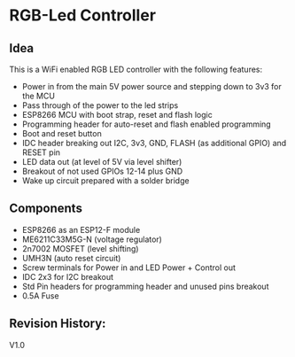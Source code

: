 # RGB-Led Controller

## Idea

This is a WiFi enabled RGB LED controller with the following features:

- Power in from the main 5V power source and stepping down to 3v3 for the MCU
- Pass through of the power to the led strips
- ESP8266 MCU with boot strap, reset and flash logic
- Programming header for auto-reset and flash enabled programming
- Boot and reset button
- IDC header breaking out I2C, 3v3, GND, FLASH (as additional GPIO) and RESET pin
- LED data out (at level of 5V via level shifter)
- Breakout of not used GPIOs 12-14 plus GND
- Wake up circuit prepared with a solder bridge

## Components

- ESP8266 as an ESP12-F module
- ME6211C33M5G-N (voltage regulator)
- 2n7002 MOSFET (level shifting)
- UMH3N (auto reset circuit)
- Screw terminals for Power in and LED Power + Control out
- IDC 2x3 for I2C breakout
- Std Pin headers for programming header and unused pins breakout
- 0.5A Fuse

## Revision History:

V1.0 